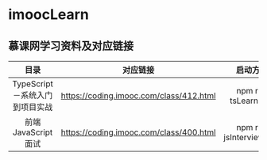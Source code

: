 # imoocLearn
## 慕课网学习资料及对应链接
| 目录          | 对应链接     |   启动方式              |
|:-------------:|:-------------:|:----------------------:|
| TypeScript－系统入门到项目实战 | https://coding.imooc.com/class/412.html | npm run tsLearn:dev |
| 前端JavaScript面试 | https://coding.imooc.com/class/400.html | npm run jsInterview:dev |

